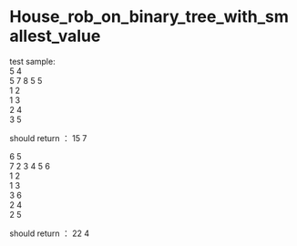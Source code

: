 # House_rob_on_binary_tree_with_smallest_value

test sample:  
5 4  
5 7 8 5 5  
1 2  
1 3  
2 4  
3 5  

should return ： 15 7  


6 5  
7 2 3 4 5 6  
1 2  
1 3  
3 6  
2 4  
2 5  

should return ： 22 4    
